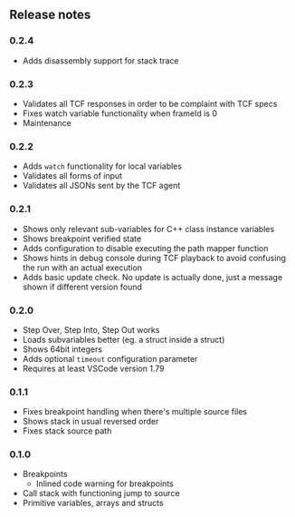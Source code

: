 ## Release notes

### 0.2.4

* Adds disassembly support for stack trace

### 0.2.3

* Validates all TCF responses in order to be complaint with TCF specs
* Fixes watch variable functionality when frameId is 0
* Maintenance

### 0.2.2

* Adds `watch` functionality for local variables
* Validates all forms of input
* Validates all JSONs sent by the TCF agent

### 0.2.1

* Shows only relevant sub-variables for C++ class instance variables
* Shows breakpoint verified state
* Adds configuration to disable executing the path mapper function
* Shows hints in debug console during TCF playback to avoid confusing the run with an actual execution
* Adds basic update check. No update is actually done, just a message shown if different version found

### 0.2.0

* Step Over, Step Into, Step Out works
* Loads subvariables better (eg. a struct inside a struct)
* Shows 64bit integers
* Adds optional `timeout` configuration parameter
* Requires at least VSCode version 1.79

### 0.1.1

* Fixes breakpoint handling when there's multiple source files
* Shows stack in usual reversed order
* Fixes stack source path

### 0.1.0

* Breakpoints
  - Inlined code warning for breakpoints
* Call stack with functioning jump to source
* Primitive variables, arrays and structs